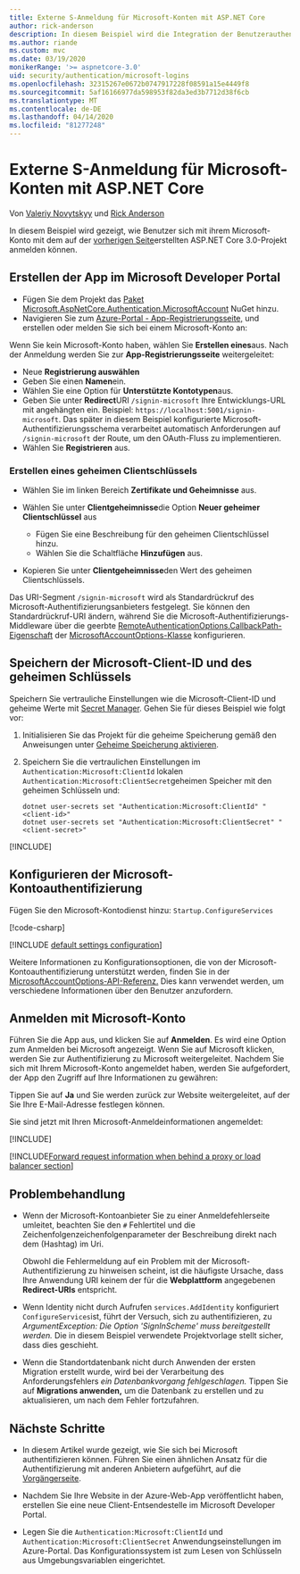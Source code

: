 ```yaml
---
title: Externe S-Anmeldung für Microsoft-Konten mit ASP.NET Core
author: rick-anderson
description: In diesem Beispiel wird die Integration der Benutzerauthentifizierung von Microsoft-Konten in eine vorhandene ASP.NET Core-App veranschaulicht.
ms.author: riande
ms.custom: mvc
ms.date: 03/19/2020
monikerRange: '>= aspnetcore-3.0'
uid: security/authentication/microsoft-logins
ms.openlocfilehash: 32315267e0672b0747917228f08591a15e4449f8
ms.sourcegitcommit: 5af16166977da598953f82da3ed3b7712d38f6cb
ms.translationtype: MT
ms.contentlocale: de-DE
ms.lasthandoff: 04/14/2020
ms.locfileid: "81277248"
---
```

# <a name="microsoft-account-external-login-setup-with-aspnet-core"></a>Externe S-Anmeldung für Microsoft-Konten mit ASP.NET Core

Von [Valeriy Novytskyy](https://github.com/01binary) und [Rick Anderson](https://twitter.com/RickAndMSFT)

In diesem Beispiel wird gezeigt, wie Benutzer sich mit ihrem Microsoft-Konto mit dem auf der [vorherigen Seite](xref:security/authentication/social/index)erstellten ASP.NET Core 3.0-Projekt anmelden können.

## <a name="create-the-app-in-microsoft-developer-portal"></a>Erstellen der App im Microsoft Developer Portal

* Fügen Sie dem Projekt das [Paket Microsoft.AspNetCore.Authentication.MicrosoftAccount](https://www.nuget.org/packages/Microsoft.AspNetCore.Authentication.MicrosoftAccount/) NuGet hinzu.
* Navigieren Sie zum [Azure-Portal - App-Registrierungsseite,](https://go.microsoft.com/fwlink/?linkid=2083908) und erstellen oder melden Sie sich bei einem Microsoft-Konto an:

Wenn Sie kein Microsoft-Konto haben, wählen Sie **Erstellen eines**aus. Nach der Anmeldung werden Sie zur **App-Registrierungsseite** weitergeleitet:

* Neue **Registrierung auswählen**
* Geben Sie einen **Namen**ein.
* Wählen Sie eine Option für **Unterstützte Kontotypen**aus.  <!-- Accounts for any org work with MS domain accounts. Most folks probably want the last option, personal MS accounts. It took 24 hours after setting this up for the keys to work -->
* Geben Sie unter **Redirect**URI `/signin-microsoft` Ihre Entwicklungs-URL mit angehängten ein. Beispiel: `https://localhost:5001/signin-microsoft`. Das später in diesem Beispiel konfigurierte Microsoft-Authentifizierungsschema verarbeitet automatisch Anforderungen auf `/signin-microsoft` der Route, um den OAuth-Fluss zu implementieren.
* Wählen Sie **Registrieren** aus.

### <a name="create-client-secret"></a>Erstellen eines geheimen Clientschlüssels

* Wählen Sie im linken Bereich **Zertifikate und Geheimnisse** aus.
* Wählen Sie unter **Clientgeheimnisse**die Option **Neuer geheimer Clientschlüssel** aus

  * Fügen Sie eine Beschreibung für den geheimen Clientschlüssel hinzu.
  * Wählen Sie die Schaltfläche **Hinzufügen** aus.

* Kopieren Sie unter **Clientgeheimnisse**den Wert des geheimen Clientschlüssels.

Das URI-Segment `/signin-microsoft` wird als Standardrückruf des Microsoft-Authentifizierungsanbieters festgelegt. Sie können den Standardrückruf-URI ändern, während Sie die Microsoft-Authentifizierungs-Middleware über die geerbte [RemoteAuthenticationOptions.CallbackPath-Eigenschaft](/dotnet/api/microsoft.aspnetcore.authentication.remoteauthenticationoptions.callbackpath) der [MicrosoftAccountOptions-Klasse](/dotnet/api/microsoft.aspnetcore.authentication.microsoftaccount.microsoftaccountoptions) konfigurieren.

## <a name="store-the-microsoft-client-id-and-secret"></a>Speichern der Microsoft-Client-ID und des geheimen Schlüssels

Speichern Sie vertrauliche Einstellungen wie die Microsoft-Client-ID und geheime Werte mit [Secret Manager](xref:security/app-secrets). Gehen Sie für dieses Beispiel wie folgt vor:

1. Initialisieren Sie das Projekt für die geheime Speicherung gemäß den Anweisungen unter [Geheime Speicherung aktivieren](xref:security/app-secrets#enable-secret-storage).
1. Speichern Sie die vertraulichen Einstellungen im `Authentication:Microsoft:ClientId` lokalen `Authentication:Microsoft:ClientSecret`geheimen Speicher mit den geheimen Schlüsseln und:

    ```dotnetcli
    dotnet user-secrets set "Authentication:Microsoft:ClientId" "<client-id>"
    dotnet user-secrets set "Authentication:Microsoft:ClientSecret" "<client-secret>"
    ```

[!INCLUDE[](~/includes/environmentVarableColon.md)]

## <a name="configure-microsoft-account-authentication"></a>Konfigurieren der Microsoft-Kontoauthentifizierung

Fügen Sie den Microsoft-Kontodienst hinzu: `Startup.ConfigureServices`

[!code-csharp[](~/security/authentication/social/social-code/3.x/StartupMS3x.cs?name=snippet&highlight=10-14)]

[!INCLUDE [default settings configuration](includes/default-settings.md)]

Weitere Informationen zu Konfigurationsoptionen, die von der Microsoft-Kontoauthentifizierung unterstützt werden, finden Sie in der [MicrosoftAccountOptions-API-Referenz.](/dotnet/api/microsoft.aspnetcore.builder.microsoftaccountoptions) Dies kann verwendet werden, um verschiedene Informationen über den Benutzer anzufordern.

## <a name="sign-in-with-microsoft-account"></a>Anmelden mit Microsoft-Konto

Führen Sie die App aus, und klicken Sie auf **Anmelden**. Es wird eine Option zum Anmelden bei Microsoft angezeigt. Wenn Sie auf Microsoft klicken, werden Sie zur Authentifizierung zu Microsoft weitergeleitet. Nachdem Sie sich mit Ihrem Microsoft-Konto angemeldet haben, werden Sie aufgefordert, der App den Zugriff auf Ihre Informationen zu gewähren:

Tippen Sie auf **Ja** und Sie werden zurück zur Website weitergeleitet, auf der Sie Ihre E-Mail-Adresse festlegen können.

Sie sind jetzt mit Ihren Microsoft-Anmeldeinformationen angemeldet:

[!INCLUDE[](includes/chain-auth-providers.md)]

[!INCLUDE[Forward request information when behind a proxy or load balancer section](includes/forwarded-headers-middleware.md)]

## <a name="troubleshooting"></a>Problembehandlung

* Wenn der Microsoft-Kontoanbieter Sie zu einer Anmeldefehlerseite umleitet, beachten Sie den `#` Fehlertitel und die Zeichenfolgenzeichenfolgenparameter der Beschreibung direkt nach dem (Hashtag) im Uri.

  Obwohl die Fehlermeldung auf ein Problem mit der Microsoft-Authentifizierung zu hinweisen scheint, ist die häufigste Ursache, dass Ihre Anwendung URI keinem der für die **Webplattform** angegebenen **Redirect-URIs** entspricht.
* Wenn Identity nicht durch Aufrufen `services.AddIdentity` konfiguriert `ConfigureServices`ist, führt der Versuch, sich zu authentifizieren, zu *ArgumentException: Die Option 'SignInScheme' muss bereitgestellt werden.* Die in diesem Beispiel verwendete Projektvorlage stellt sicher, dass dies geschieht.
* Wenn die Standortdatenbank nicht durch Anwenden der ersten Migration erstellt wurde, wird bei der Verarbeitung des Anforderungsfehlers *ein Datenbankvorgang fehlgeschlagen.* Tippen Sie auf **Migrations anwenden,** um die Datenbank zu erstellen und zu aktualisieren, um nach dem Fehler fortzufahren.

## <a name="next-steps"></a>Nächste Schritte

* In diesem Artikel wurde gezeigt, wie Sie sich bei Microsoft authentifizieren können. Führen Sie einen ähnlichen Ansatz für die Authentifizierung mit anderen Anbietern aufgeführt, auf die [Vorgängerseite](xref:security/authentication/social/index).

* Nachdem Sie Ihre Website in der Azure-Web-App veröffentlicht haben, erstellen Sie eine neue Client-Entsendestelle im Microsoft Developer Portal.

* Legen Sie die `Authentication:Microsoft:ClientId` und `Authentication:Microsoft:ClientSecret` Anwendungseinstellungen im Azure-Portal. Das Konfigurationssystem ist zum Lesen von Schlüsseln aus Umgebungsvariablen eingerichtet.
